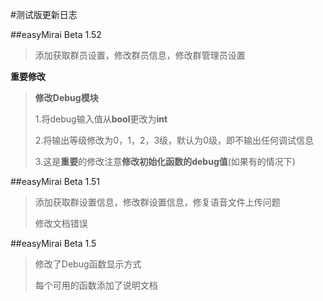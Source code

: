 #测试版更新日志

##easyMirai Beta 1.52

>添加获取群员设置，修改群员信息，修改群管理员设置
> 
**重要修改**
> 
> **修改Debug模块**
> 
> 1.将debug输入值从**bool**更改为**int**
> 
> 2.将输出等级修改为0，1，2，3级，默认为0级，即不输出任何调试信息
> 
> 3.这是**重要**的修改注意**修改初始化函数的debug值**(如果有的情况下)

##easyMirai Beta 1.51

>添加获取群设置信息，修改群设置信息，修复语音文件上传问题
> 
> 修改文档错误

##easyMirai Beta 1.5

>修改了Debug函数显示方式
> 
> 每个可用的函数添加了说明文档